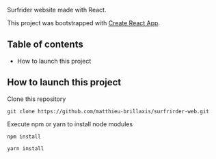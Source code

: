 Surfrider website made with React.

This project was bootstrapped with [Create React App](https://github.com/facebookincubator/create-react-app).

## Table of contents

- How to launch this project

## How to launch this project

Clone this repository
```
git clone https://github.com/matthieu-brillaxis/surfrirder-web.git
```

Execute npm or yarn to install node modules
```
npm install
```
```
yarn install
```
